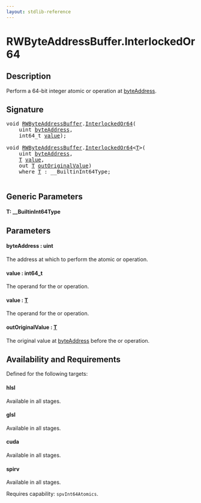 ```yaml
---
layout: stdlib-reference
---
```


# RWByteAddressBuffer\.InterlockedOr64

## Description

Perform a 64-bit integer atomic or operation at <span class='code'><a href="interlockedor64-0b#decl-byteAddress" class="code_param">byteAddress</a></span>.



## Signature 

<pre>
<span class="code_keyword">void</span> <a href="../types/rwbyteaddressbuffer-0126d/index" class="code_type">RWByteAddressBuffer</a>.<a href="interlockedor64-0b">InterlockedOr64</a>(
    <span class="code_keyword">uint</span> <a href="interlockedor64-0b#decl-byteAddress" class="code_param">byteAddress</a>,
    int64_t <a href="interlockedor64-0b#decl-value" class="code_param">value</a>);

<span class="code_keyword">void</span> <a href="../types/rwbyteaddressbuffer-0126d/index" class="code_type">RWByteAddressBuffer</a>.<a href="interlockedor64-0b">InterlockedOr64</a>&lt;<a href="interlockedor64-0b#typeparam-T" class="code_type">T</a>&gt;(
    <span class="code_keyword">uint</span> <a href="interlockedor64-0b#decl-byteAddress" class="code_param">byteAddress</a>,
    <a href="interlockedor64-0b#typeparam-T" class="code_type">T</a> <a href="interlockedor64-0b#decl-value" class="code_param">value</a>,
    <span class="code_keyword">out</span> <a href="interlockedor64-0b#typeparam-T" class="code_type">T</a> <a href="interlockedor64-0b#decl-outOriginalValue" class="code_param">outOriginalValue</a>)
    <span class='code_keyword'>where</span> <a href="interlockedor64-0b#typeparam-T" class="code_type">T</a> : __BuiltinInt64Type;

</pre>

## Generic Parameters

####  <a id="typeparam-T"></a>T: \_\_BuiltinInt64Type

## Parameters

####  <a id="decl-byteAddress"></a>byteAddress  : uint
The address at which to perform the atomic or operation.

####  <a id="decl-value"></a>value  : int64\_t
The operand for the or operation.

####  <a id="decl-value"></a>value  : [T](interlockedor64-0b#typeparam-T)
The operand for the or operation.

####  <a id="decl-outOriginalValue"></a>outOriginalValue  : [T](interlockedor64-0b#typeparam-T)
The original value at <span class='code'><a href="interlockedor64-0b#decl-byteAddress" class="code_param">byteAddress</a></span> before the or operation.


## Availability and Requirements

Defined for the following targets:

#### hlsl
Available in all stages.

#### glsl
Available in all stages.

#### cuda
Available in all stages.

#### spirv
Available in all stages.

Requires capability: `spvInt64Atomics`.


